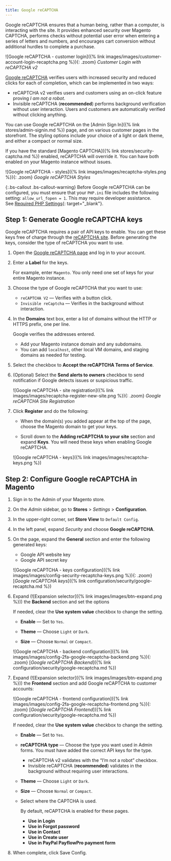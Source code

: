 ```yaml
---
title: Google reCAPTCHA
---
```


Google reCAPTCHA ensures that a human being, rather than a computer, is interacting with the site. It provides enhanced security over Magento CAPTCHA, performs checks without potential user error when entering a series of letters and numbers, and encourages cart conversion without additional hurdles to complete a purchase.

![Google reCAPTCHA - customer login]({% link images/images/customer-account-login-recaptcha.png %}){: .zoom}
_Customer Login with reCAPTCHA v2_

[Google reCAPTCHA][1] verifies users with increased security and reduced clicks for each of completion, which can be implemented in two ways:

- reCAPTCHA v2 verifies users and customers using an on-click feature proving _I am not a robot_.
- Invisible reCAPTCHA (**recommended**) performs background verification without user interaction. Users and customers are automatically verified without clicking anything.

You can use Google reCAPTCHA on the [Admin Sign In]({% link stores/admin-signin.md %}) page, and on various customer pages in the storefront. The styling options include your choice of a light or dark theme, and either a compact or normal size.

If you have the standard [Magento CAPTCHA]({% link stores/security-captcha.md %}) enabled, reCAPTCHA will override it. You can have both enabled on your Magento instance without issues.

![Google reCAPTCHA - styles]({% link images/images/recaptcha-styles.png %}){: .zoom}
_Google reCAPTCHA Styles_

{:.bs-callout .bs-callout-warning}
Before Google reCAPTCHA can be configured, you must ensure that your `PHP.ini` file includes the following setting: `allow_url_fopen = 1`. This may require developer assistance. See [Required PHP Settings](https://devdocs.magento.com/guides/v2.3/install-gde/prereq/php-settings.html){: target="_blank"}.

## Step 1: Generate Google reCAPTCHA keys

Google reCAPTCHA requires a pair of API keys to enable. You can get these keys free of charge through the [reCAPTCHA site][2]. Before generating the keys, consider the type of reCAPTCHA you want to use.

1. Open the [Google reCAPTCHA page][2] and log in to your account.

1. Enter a **Label** for the keys.

   For example, enter `Magento`. You only need one set of keys for your entire Magento instance.

1. Choose the type of Google reCAPTCHA that you want to use:

    - `reCAPTCHA V2` — Verifies with a button click.
    - `Invisible reCaptcha` — Verifies in the background without interaction.

1. In the **Domains** text box, enter a list of domains without the HTTP or HTTPS prefix, one per line.

   Google verifies the addresses entered.

    - Add your Magento instance domain and any subdomains.
    - You can add `localhost`, other local VM domains, and staging domains as needed for testing.

1. Select the checkbox to **Accept the reCAPTCHA Terms of Service**.

1. (Optional) Select the **Send alerts to owners** checkbox to send notification if Google detects issues or suspicious traffic.

    ![Google reCAPTCHA - site registration]({% link images/images/recaptcha-register-new-site.png %}){: .zoom}
    _Google reCAPTCHA Site Registration_

1. Click **Register** and do the following:

    - When the domain(s) you added appear at the top of the page, choose the Magento domain to get your keys.

    - Scroll down to the **Adding reCAPTCHA to your site** section and expand **Keys**. You will need these keys when enabling Google reCAPTCHA.

    ![Google reCAPTCHA - keys]({% link images/images/recaptcha-keys.png %})

## Step 2: Configure Google reCAPTCHA in Magento

1. Sign in to the Admin of your Magento store.

1. On the _Admin_ sidebar, go to **Stores** > _Settings_ > **Configuration**.

1. In the upper-right corner, set **Store View** to `Default Config`.

1. In the left panel, expand _Security_ and choose **Google reCAPTCHA**.

1. On the page, expand the **General** section and enter the following generated keys:

    - Google API website key
    - Google API secret key

    ![Google reCAPTCHA - keys configuration]({% link images/images/config-security-recaptcha-keys.png %}){: .zoom}
    [_Google reCAPTCHA keys_]({% link configuration/security/google-recaptcha.md %})

1. Expand (![Expansion selector]({% link images/images/btn-expand.png %})) the **Backend** section and set the options

   If needed, clear the **Use system value** checkbox to change the setting.

    - **Enable** — Set to `Yes`.

    - **Theme** — Choose `Light` or `Dark`.

    - **Size** — Choose `Normal` or `Compact`.

    ![Google reCAPTCHA - backend configuration]({% link images/images/config-2fa-google-recaptcha-backend.png %}){: .zoom}
    [_Google reCAPTCHA Backend_]({% link configuration/security/google-recaptcha.md %})

1. Expand (![Expansion selector]({% link images/images/btn-expand.png %})) the **Frontend** section and add Google reCAPTCHA to customer accounts:

    ![Google reCAPTCHA - frontend configuration]({% link images/images/config-2fa-google-recaptcha-frontend.png %}){: .zoom}
    [_Google reCAPTCHA Frontend_]({% link configuration/security/google-recaptcha.md %})

   If needed, clear the **Use system value** checkbox to change the setting.

    - **Enable** — Set to `Yes`.

    - **reCAPTCHA type** — Choose the type you want used in Admin forms. You must have added the correct API keys for the type.

        - reCAPTCHA v2 validates with the “I’m not a robot” checkbox.
        - Invisible reCAPTCHA (**recommended**) validates in the background without requiring user interactions.

    - **Theme** — Choose `Light` or `Dark`.

    - **Size** — Choose `Normal` or `Compact`.

    - Select where the CAPTCHA is used.
  
      By default, reCAPTCHA is enabled for these pages.

      - **Use in Login**
      - **Use in Forgot password**
      - **Use in Contact**
      - **Use in Create user**
      - **Use in PayPal PayflowPro payment form**

1. When complete, click <span class="btn">Save Config</span>.

[1]: https://www.google.com/recaptcha/intro/v3beta.html
[2]: https://www.google.com/recaptcha/admin
